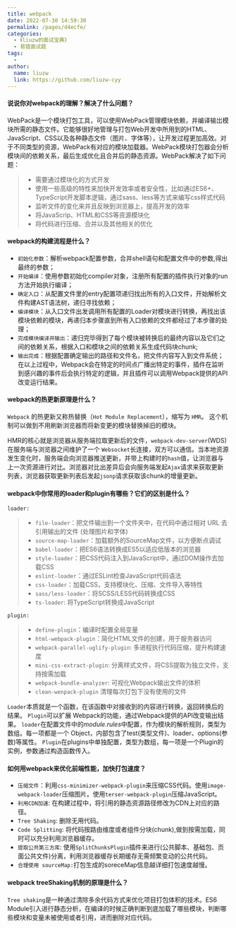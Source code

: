 ```yaml
---
title: webpack
date: 2022-07-30 14:59:30
permalink: /pages/d4ecfe/
categories:
  - 《liuzw的面试宝典》
  - 易错面试题
tags:
  -
author:
  name: liuzw
  link: https://github.com/liuzw-cyy
---
```

#### 说说你对webpack的理解？解决了什么问题？
WebPack是一个模块打包工具，可以使用WebPack管理模块依赖，并编译输岀模块所需的静态文件。它能够很好地管理与打包Web开发中所用到的HTML、JavaScript、CSS以及各种静态文件（图片、字体等），让开发过程更加高效。对于不同类型的资源，WebPack有对应的模块加载器。WebPack模块打包器会分析模块间的依赖关系，最后生成优化且合并后的静态资源。WebPack解决了如下问题：
> - 需要通过模块化的方式开发
> - 使用一些高级的特性来加快开发效率或者安全性，比如通过ES6+、TypeScript开发脚本逻辑，通过sass、less等方式来编写css样式代码
> - 监听文件的变化来并且反映到浏览器上，提高开发的效率
> - 将JavaScrip、HTML和CSS等资源模块化
> - 将代码进行压缩、合并以及其他相关的优化

#### webpack的构建流程是什么？

- `初始化参数`：解析webpack配置参数，合并shell语句和配置文件中的参数,得出最终的参数；
- `开始编译`：使用参数初始化compiler对象，注册所有配置的插件执行对象的run方法开始执行编译；
- `确定入口`：从配置文件里的entry配置项递归找出所有的入口文件，开始解析文件构建AST语法树，递归寻找依赖；
- `编译模块`：从入口文件出发调用所有配置的Loader对模块进行转换，再找出该模块依赖的模块，再递归本步骤直到所有入口依赖的文件都经过了本步骤的处理；
- `完成模块编译并输出`：递归完毕得到了每个模块被转换后的最终内容以及它们之间的依赖关系，根据入口和模块之间的依赖关系生成代码块chunk;
- `输出完成`：根据配置确定输出的路径和文件名，把文件内容写入到文件系统；
在以上过程中，Webpack会在特定的时间点广播出特定的事件，插件在监听到感兴趣的事件后会执行特定的逻辑，并且插件可以调用Webpack提供的API改变运行结果。

#### webpack的热更新原理是什么？
`Webpack` 的热更新又称热替换（`Hot Module Replacement`），缩写为 `HMR`。 这个机制可以做到不用刷新浏览器而将新变更的模块替换掉旧的模块。

HMR的核心就是浏览器从服务端拉取更新后的文件，`webpack-dev-server`(WDS)在服务端与浏览器之间维护了一个 `Websocket`长连接，双方可以通信。当本地资源发生变化时，服务端会向浏览器推送更新，并带上构建时的`hash`值，让浏览器与上一次资源进行对比。浏览器对比出差异后会向服务端发起`Ajax`请求来获取更新列表，浏览器获取更新列表后发起`jsonp`请求获取该chunk的增量更新。

#### webpack中你常用的loader和plugin有哪些？它们的区别是什么？
`loader:`
> - `file-loader`：把文件输出到一个文件夹中，在代码中通过相对 URL 去引用输出的文件 (处理图片和字体)
> - `source-map-loader`：加载额外的SourceMap文件，以方便断点调试
> - `babel-loader`：把ES6语法转换成ES5以适应低版本的浏览器
> - `style-loader`：把CSS代码注入到JavaScript中，通过DOM操作去加载CSS
> - `eslint-loader`：通过ESLint检查JavaScript代码语法
> - `css-loader`：加载CSS，支持模块化、压缩、文件导入等特性
> - `sass/less-loader`：将SCSS/LESS代码转换成CSS
> - `ts-loader`: 将TypeScript转换成JavaScript

`plugin:`
> - `define-plugin`：编译时配置全局变量
> - `html-webpack-plugin`：简化HTML文件的创建，用于服务器访问
> - `webpack-parallel-uglify-plugin`: 多进程执行代码压缩，提升构建速度
> - `mini-css-extract-plugin`: 分离样式文件，将CSS提取为独立文件，支持按需加载
> - `webpack-bundle-analyzer`: 可视化Webpack输出文件的体积
> - `clean-wenpack-plugin` 清理每次打包下没有使用的文件

`Loader`本质就是一个函数，在该函数中对接收到的内容进行转换，返回转换后的结果。
`Plugin`可以扩展 Webpack的功能，通过Webpack提供的API改变输出结果。
`loader`在配置文件中的*module.rules*中配置，作为模块的解析规则，类型为数组。每一项都是一个 Object，内部包含了test(类型文件)、loader、options(参数)等属性。
`Plugin`在plugins中单独配置，类型为数组，每一项是一个Plugin的实例，参数通过构造函数传入。

#### 如何⽤webpack来优化前端性能，加快打包速度？
- `压缩文件`：利⽤`css-minimizer-webpack-plugin`来压缩CSS代码。使用`image-webpack-loader`压缩图片。使用`terser-webpack-plugin`压缩JavaScript。
- `利⽤CDN加速`: 在构建过程中，将引⽤的静态资源路径修改为CDN上对应的路径。
- `Tree Shaking`: 删除无用代码。
- `Code Splitting`: 将代码按路由维度或者组件分块(chunk),做到按需加载，同时可以充分利⽤浏览器缓存。
- `提取公共第三⽅库`: 使用`SplitChunksPlugin`插件来进行(公共脚本、基础包、页面公共文件)分离，利⽤浏览器缓存⻓期缓存⽆需频繁变动的公共代码。
- `合理使用 sourceMap:`打包生成的soreceMap信息越详细打包速度越慢。

#### webpack treeShaking机制的原理是什么？
`Tree shaking`是一种通过清除多余代码方式来优化项目打包体积的技术。ES6 Module引入进行静态分析，在编译的时候正确判断到底加载了哪些模块，判断哪些模块和变量未被使用或者引用，进而删除对应代码。